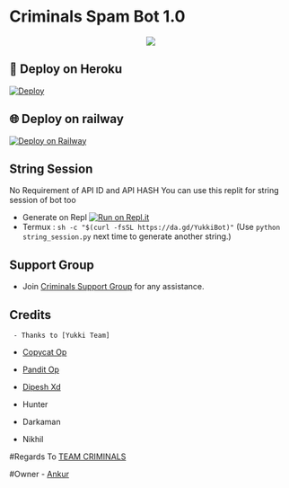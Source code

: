 # Criminals Spam Bot 1.0

<p align="center">
  <img src="https://telegra.ph/file/ccfbea8b06f46c0222124.jpg">
</p>

## 🚀 Deploy on Heroku 
[![Deploy](https://www.herokucdn.com/deploy/button.svg)](https://dashboard.heroku.com/new?template=https%3A%2F%2Fgithub.com%2FMeizzmrperfect%2Fcriminalsspam1.0)

## 🌐 Deploy on railway 
 [![Deploy on Railway](https://railway.app/button.svg)](https://railway.app/new/template?template=https%3A%2F%2Fgithub.com%2FMeizzmrperfect%2Fcriminalsspam1.0&plugins=postgresql&envs=STRING%2CAPI_ID%2CAPI_HASH%2CSTRING2%2CSTRING3%2CSTRING4%2CSTRING5%2CSTRING6%2CSTRING7%2CSTRING8%2CSTRING9%2CSTRING10%2CSUDO%2CENV&optionalEnvs=STRING2%2CSTRING3%2CSTRING4%2CSTRING5%2CSTRING6%2CSTRING7%2CSTRING8%2CSTRING9%2CSTRING10&referralCode=n738VA)

## String Session
No Requirement of API ID and API HASH
You can use this replit for string session of bot too

   - Generate on Repl [![Run on Repl.it](https://repl.it/badge/github/meizmrperfect/criminalsspam1.0)](https://replit.com/@Meizzmrperfect/Criminals)
   - Termux : `sh -c "$(curl -fsSL https://da.gd/YukkiBot)"` (Use `python string_session.py` next time to generate another string.)


## Support Group
   - Join [Criminals Support Group](https://t.me/criminalssupportgroup01) for any assistance.
## Credits
     - Thanks to [Yukki Team]

   - [Copycat Op](https://t.me/My_Love_Coming_Near)

   - [Pandit Op](https://t.me/PANDIT_xD)

   - [Dipesh Xd](https://t.me/DIPESH_XD)

   - Hunter

   - Darkaman

   - Nikhil

#Regards To [TEAM CRIMINALS](https://t.me/the_criminal_clan)

#Owner - [Ankur](https://t.me/Ankur_iz_innocent)
